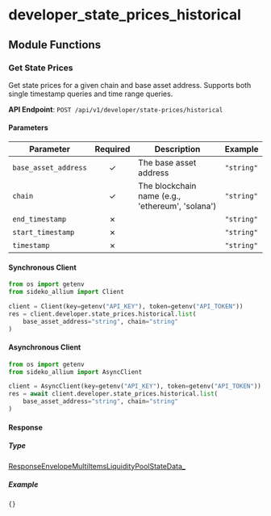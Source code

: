 # developer_state_prices_historical

## Module Functions
### Get State Prices <a name="list"></a>

Get state prices for a given chain and base asset address. Supports both single timestamp queries and time range queries.

**API Endpoint**: `POST /api/v1/developer/state-prices/historical`

#### Parameters

| Parameter | Required | Description | Example |
|-----------|:--------:|-------------|--------|
| `base_asset_address` | ✓ | The base asset address | `"string"` |
| `chain` | ✓ | The blockchain name (e.g., 'ethereum', 'solana') | `"string"` |
| `end_timestamp` | ✗ |  | `"string"` |
| `start_timestamp` | ✗ |  | `"string"` |
| `timestamp` | ✗ |  | `"string"` |

#### Synchronous Client

```python
from os import getenv
from sideko_allium import Client

client = Client(key=getenv("API_KEY"), token=getenv("API_TOKEN"))
res = client.developer.state_prices.historical.list(
    base_asset_address="string", chain="string"
)

```

#### Asynchronous Client

```python
from os import getenv
from sideko_allium import AsyncClient

client = AsyncClient(key=getenv("API_KEY"), token=getenv("API_TOKEN"))
res = await client.developer.state_prices.historical.list(
    base_asset_address="string", chain="string"
)

```

#### Response

##### Type
[ResponseEnvelopeMultiItemsLiquidityPoolStateData_](/sideko_allium/types/models/response_envelope_multi_items_liquidity_pool_state_data_.py)

##### Example
`{}`
<!-- CUSTOM DOCS START -->

<!-- CUSTOM DOCS END -->

